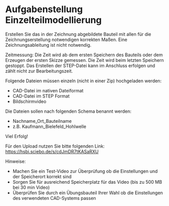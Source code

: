 # Aufgabenstellung Einzelteilmodellierung

Erstellen Sie das in der Zeichnung abgebildete Bauteil mit allen für die Zeichnungserstellung notwendigen korrekten Maßen. Eine Zeichnungsableitung ist nicht notwendig.

Zeitmessung:
Die Zeit wird ab dem ersten Speichern des Bauteils oder dem Erzeugen der ersten Skizze gemessen. Die Zeit wird beim letzten Speichern gestoppt. Das Erstellen der STEP-Datei kann im Anschluss erfolgen und zählt nicht zur Bearbeitungszeit.

Folgende Dateien müssen einzeln (nicht in einer Zip) hochgeladen werden:
* CAD-Datei im nativen Dateiformat
* CAD-Datei im STEP Format
* Bildschirmvideo

Die Dateien sollen nach folgenden Schema benannt werden:
* Nachname_Ort_Bauteilname
* z.B. Kaufmann_Bielefeld_Hohlwelle

Viel Erfolg!

Für den Upload nutzen Sie bitte folgenden Link: 
https://hsbi.sciebo.de/s/cdJmDR7tKASaRXU


Hinweise:
* Machen Sie ein Test-Video zur Überprüfung ob die Einstellungen und der Speicherort korrekt sind
* Sorgen Sie für ausreichend Speicherplatz für das Video (bis zu 500 MB bei 30 min Video)
* Überprüfen Sie durch ein Übungsbauteil Ihrer Wahl ob die Einstellungen des verwendeten CAD-Systems passen

